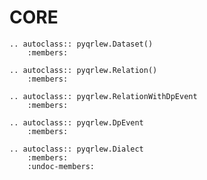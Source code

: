 
# CORE

```{eval-rst}
.. autoclass:: pyqrlew.Dataset()
    :members:
```

```{eval-rst}
.. autoclass:: pyqrlew.Relation()
    :members:
```

```{eval-rst}
.. autoclass:: pyqrlew.RelationWithDpEvent
    :members:
```

```{eval-rst}
.. autoclass:: pyqrlew.DpEvent
    :members:
```

```{eval-rst}
.. autoclass:: pyqrlew.Dialect
    :members:
    :undoc-members:
```
